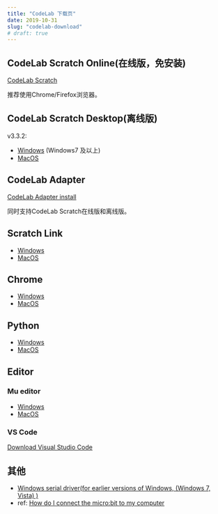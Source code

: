 ```yaml
---
title: "CodeLab 下载页"
date: 2019-10-31
slug: "codelab-download"
# draft: true
---
```


## CodeLab Scratch Online(在线版，免安装)
<a href="https://scratch3v3.codelab.club/" target="_blank">CodeLab Scratch</a>

推荐使用Chrome/Firefox浏览器。

## CodeLab Scratch Desktop(离线版)

v3.3.2:

-   [Windows](https://scratch3-files.just4fun.site/CodeLab.Scratch%203.3.2-win.zip) (Windows7 及以上)
-   [MacOS](https://scratch3-files.just4fun.site/CodeLab%20Scratch%203.3.2-mac.zip)

## CodeLab Adapter

<a href="https://adapter.codelab.club/user_guide/install/" target="_blank">CodeLab Adapter install</a>

同时支持CodeLab Scratch在线版和离线版。

## Scratch Link

-   [Windows](http://scratch3-files.just4fun.site/mac.zip)
-   [MacOS](http://scratch3-files.just4fun.site/windows.zip)

## Chrome

-   [Windows](http://scratch3-files.just4fun.site/ChromeSetup.exe)
-   [MacOS](http://scratch3-files.just4fun.site/googlechrome.dmg)

## Python

-   [Windows](http://scratch3-files.just4fun.site/python-3.7.4.exe)
-   [MacOS](http://scratch3-files.just4fun.site/python-3.7.5-macosx10.9.pkg)

## Editor

### Mu editor
*  [Windows](http://scratch3-files.just4fun.site/mu-editor_1.0.2_win32.exe)
*  [MacOS](http://scratch3-files.just4fun.site/mu-editor_1.0.2_osx.dmg)

### VS Code

<a href="https://code.visualstudio.com/download" target="_blank">Download Visual Studio Code</a>

## 其他
*  <a href="http://scratch3-files.just4fun.site/mbedWinSerial_16466%20%283%29.exe" target="_blank">Windows serial driver(for earlier versions of Windows, (Windows 7, Vista) )</a>
  *  ref: [How do I connect the micro:bit to my computer](https://support.microbit.org/support/solutions/articles/19000013984-how-do-i-connect-the-micro-bit-to-my-computer)


<!--暂未使用-->
<!--
## Chrome
*  [Windows]()
*  [MacOS]()
<div class="container">
 <div id="contact-box" class="row">
      <div class="col-md-12 col-sm-12" style="padding-bottom:100px">
        <div class="block">
        <h2>Download</h2>
        <p>CodeLab构建的工具</p>
        <hr/>
        <h4><a href="https://chrome.google.com/webstore/detail/scratchblocks2svg/gaflafhcomnkjgdpkklblnjoeeegeidn" target="_blank">scratchblocks2svg</a>: export blocks(Scratch3.0) as svg</h4>
        <video src="http://scratch3-files.just4fun.site/scratchblocks2svg_lite.mp4" controls="controls" width="800" ></video>
        </div>
        <hr/>
        <h2>推荐工具</h2>
        <h4><a href="http://scratchblocks.github.io/#?style=scratch3&script=" target="_blank">scratchblocks</a>: Make pictures of Scratch blocks from text.</h4>

      </div>
 </div>
 </div>
 -->
